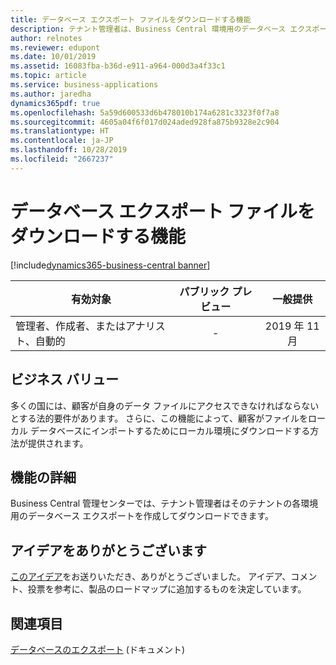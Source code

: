 ```yaml
---
title: データベース エクスポート ファイルをダウンロードする機能
description: テナント管理者は、Business Central 環境用のデータベース エクスポート ファイルをダウンロードできます。
author: relnotes
ms.reviewer: edupont
ms.date: 10/01/2019
ms.assetid: 16083fba-b36d-e911-a964-000d3a4f33c1
ms.topic: article
ms.service: business-applications
ms.author: jaredha
dynamics365pdf: true
ms.openlocfilehash: 5a59d600533d6b478010b174a6281c3323f0f7a8
ms.sourcegitcommit: 4605a04f6f017d024aded928fa875b9328e2c904
ms.translationtype: HT
ms.contentlocale: ja-JP
ms.lasthandoff: 10/28/2019
ms.locfileid: "2667237"
---
```

# <a name="ability-to-download-a-database-export-file"></a>データベース エクスポート ファイルをダウンロードする機能
[!include[dynamics365-business-central banner](../includes/dynamics365-business-central.md)]

| 有効対象    |  パブリック プレビュー | 一般提供 | 
| ---------- | :----------: |:----------: |
|管理者、作成者、またはアナリスト、自動的|-| 2019 年 11 月|


## <a name="business-value"></a>ビジネス バリュー
<!-- bv start -->
多くの国には、顧客が自身のデータ ファイルにアクセスできなければならないとする法的要件があります。 さらに、この機能によって、顧客がファイルをローカル データベースにインポートするためにローカル環境にダウンロードする方法が提供されます。
<!-- bv end -->



## <a name="feature-details"></a>機能の詳細
<!--feature detail start -->
Business Central 管理センターでは、テナント管理者はそのテナントの各環境用のデータベース エクスポートを作成してダウンロードできます。
<!--feature detail end -->









## <a name="thank-you-for-your-idea"></a>アイデアをありがとうございます
[このアイデア](https://experience.dynamics.com/ideas/idea/?ideaid=7d2b14ec-1705-e811-80c0-00155d7c7f0c)をお送りいただき、ありがとうございました。 アイデア、コメント、投票を参考に、製品のロードマップに追加するものを決定しています。

## <a name="see-also"></a>関連項目

[データベースのエクスポート](https://docs.microsoft.com/dynamics365/business-central/dev-itpro/administration/tenant-admin-center-database-export) (ドキュメント)
